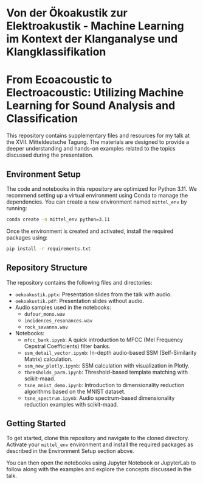 # Von der Ökoakustik zur Elektroakustik - Machine Learning im Kontext der Klanganalyse und Klangklassifikation

# From Ecoacoustic to Electroacoustic: Utilizing Machine Learning for Sound Analysis and Classification


This repository contains supplementary files and resources for my talk at the XVII. Mitteldeutsche Tagung. The materials are designed to provide a deeper understanding and hands-on examples related to the topics discussed during the presentation.

## Environment Setup

The code and notebooks in this repository are optimized for Python 3.11. We recommend setting up a virtual environment using Conda to manage the dependencies. You can create a new environment named `mittel_env` by running:

```bash
conda create -n mittel_env python=3.11
```
Once the environment is created and activated, install the required packages using:
```bash
pip install -r requirements.txt
```

## Repository Structure

The repository contains the following files and directories:

- `oekoakustik.pptx`: Presentation slides from the talk with audio.
- `oekoakustik.pdf`: Presentation slides without audio.
- Audio samples used in the notebooks:
  - `dufour_mono.wav`
  - `incidences_resonances.wav`
  - `rock_savanna.wav`
- Notebooks:
  - `mfcc_bank.ipynb`: A quick introduction to MFCC (Mel Frequency Cepstral Coefficients) filter banks.
  - `ssm_detail_vector.ipynb`: In-depth audio-based SSM (Self-Similarity Matrix) calculation.
  - `ssm_new_plotly.ipynb`: SSM calculation with visualization in Plotly.
  - `thresholds_parm.ipynb`: Threshold-based template matching with scikit-maad.
  - `tsne_mnist_demo.ipynb`: Introduction to dimensionality reduction algorithms based on the MNIST dataset.
  - `tsne_spectrum.ipynb`: Audio spectrum-based dimensionality reduction examples with scikit-maad.

## Getting Started

To get started, clone this repository and navigate to the cloned directory. Activate your `mittel_env` environment and install the required packages as described in the Environment Setup section above.

You can then open the notebooks using Jupyter Notebook or JupyterLab to follow along with the examples and explore the concepts discussed in the talk.
